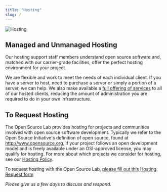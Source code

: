 ```yaml
---
title: "Hosting"
slug: /
---
```


![Hosting](/images/Hosting.jpg#right-hosting)

## Managed and Unmanaged Hosting

Our hosting support staff members understand open source software and, matched with our carrier-grade facilities, offer
the perfect hosting environment for your project.

We are flexible and work to meet the needs of each individual client. If you have a server to host, need to purchase a
server or simply a portion of a server, we can help. We also make available a
[full offering of services](/services/hosting/details) to all of our hosted clients, reducing the amount of
administration you are required to do in your own infrastructure.

## To Request Hosting

The Open Source Lab provides hosting for projects and communities involved with open source software development.
Typically we refer to the Open Source Initiative's definition of open source, found at <http://www.opensource.org.> If
your project follows an open development model and is freely available under an OSI-approved license, you may qualify
for hosting. For more about which projects we consider for hosting, see our [Hosting Policy](/services/hosting/policy).

To request hosting with the Open Source Lab, [please fill out this Hosting Request form](/request-hosting)

_Please give us a few days to discuss and respond._
